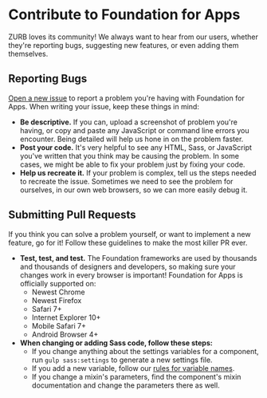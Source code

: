 # Contribute to Foundation for Apps

ZURB loves its community! We always want to hear from our users, whether they're reporting bugs, suggesting new features, or even adding them themselves.

## Reporting Bugs

[Open a new issue](https://github.com/zurb/foundation-apps/issues/new) to report a problem you're having with Foundation for Apps. When writing your issue, keep these things in mind:

 - **Be descriptive.** If you can, upload a screenshot of problem you're having, or copy and paste any JavaScript or command line errors you encounter. Being detailed will help us hone in on the problem faster.
 - **Post your code.** It's very helpful to see any HTML, Sass, or JavaScript you've written that you think may be causing the problem. In some cases, we might be able to fix your problem just by fixing your code.
 - **Help us recreate it.** If your problem is complex, tell us the steps needed to recreate the issue. Sometimes we need to see the problem for ourselves, in our own web browsers, so we can more easily debug it.

## Submitting Pull Requests

If you think you can solve a problem yourself, or want to implement a new feature, go for it! Follow these guidelines to make the most killer PR ever.

 - **Test, test, and test.** The Foundation frameworks are used by thousands and thousands of designers and developers, so making sure your changes work in every browser is important! Foundation for Apps is officially supported on:
   - Newest Chrome
   - Newest Firefox
   - Safari 7+
   - Internet Explorer 10+
   - Mobile Safari 7+
   - Android Browser 4+
 - **When changing or adding Sass code, follow these steps:**
   - If you change anything about the settings variables for a component, run `gulp sass:settings` to generate a new settings file.
   - If you add a new variable, follow our [rules for variable names](https://github.com/zurb/foundation-apps/wiki/Variable-Naming).
   - If you change a mixin's parameters, find the component's mixin documentation and change the parameters there as well.